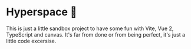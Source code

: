 # Hyperspace 🚀

This is just a little sandbox project to have some fun with Vite, Vue 2, TypeScript and canvas.
It's far from done or from being perfect, it's just a little code excersise.
